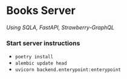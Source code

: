 # Books Server
*Using SQLA, FastAPI, Strawberry-GraphQL*

### Start server instructions
* `poetry install`
* `alembic update head`
* `uvicorn backend.enterypoint:enterypoint`
